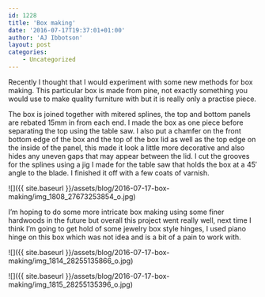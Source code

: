 ```yaml
---
id: 1228
title: 'Box making'
date: '2016-07-17T19:37:01+01:00'
author: 'AJ Ibbotson'
layout: post
categories:
    - Uncategorized
---
```


Recently I thought that I would experiment with some new methods for box making. This particular box is made from pine, not exactly something you would use to make quality furniture with but it is really only a practise piece.

The box is joined together with mitered splines, the top and bottom panels are rebated 15mm in from each end. I made the box as one piece before separating the top using the table saw. I also put a chamfer on the front bottom edge of the box and the top of the box lid as well as the top edge on the inside of the panel, this made it look a little more decorative and also hides any uneven gaps that may appear between the lid. I cut the grooves for the splines using a jig I made for the table saw that holds the box at a 45′ angle to the blade. I finished it off with a few coats of varnish.

![]({{ site.baseurl }}/assets/blog/2016-07-17-box-making/img_1808_27673253854_o.jpg)

I’m hoping to do some more intricate box making using some finer hardwoods in the future but overall this project went really well, next time I think I’m going to get hold of some jewelry box style hinges, I used piano hinge on this box which was not idea and is a bit of a pain to work with.

![]({{ site.baseurl }}/assets/blog/2016-07-17-box-making/img_1814_28255135866_o.jpg)

![]({{ site.baseurl }}/assets/blog/2016-07-17-box-making/img_1815_28255135396_o.jpg)
<!--- path/to this posts images is ![]({{ site.baseurl }}/assets/blog/2016-07-17-box-making/ --->